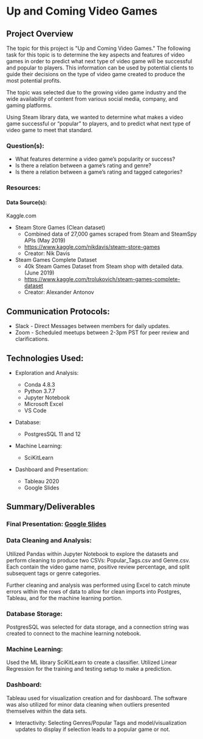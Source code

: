 # Up and Coming Video Games

## Project Overview 
The topic for this project is "Up and Coming Video Games." The following task for this topic is to determine the key aspects and features of video games in order to predict what next type of video game will be successful and popular to players. This information can be used by potential clients to guide their decisions on the type of video game created to produce the most potential profits.

The topic was selected due to the growing video game industry and the wide availability of content from various social media, company, and gaming platforms.

Using Steam library data, we wanted to determine what makes a video game successful or “popular” to players, and to predict what next type of video game to meet that standard.

### Question(s): 
* What features determine a video game’s popularity or success? 
* Is there a relation between a game’s rating and genre? 
* Is there a relation between a game’s rating  and tagged categories? 

### Resources: 

#### Data Source(s):
Kaggle.com 
* Steam Store Games (Clean dataset)
    * Combined data of 27,000 games scraped from Steam and SteamSpy APIs (May 2019)
    * https://www.kaggle.com/nikdavis/steam-store-games 
    * Creator: Nik Davis 
* Steam Games Complete Dataset
    * 40k Steam Games Dataset from Steam shop with detailed data. (June 2019)
    * https://www.kaggle.com/trolukovich/steam-games-complete-dataset 
    * Creator: Alexander Antonov 

## Communication Protocols: 
* Slack - Direct Messages between members for daily updates.
* Zoom - Scheduled meetups between 2-3pm PST for peer review and clarifications. 

## Technologies Used:
* Exploration and Analysis:
    * Conda 4.8.3 
    * Python 3.7.7
    * Jupyter Notebook 
    * Microsoft Excel  
    * VS Code 

* Database: 
    *  PostgresSQL 11 and 12

* Machine Learning: 
    * SciKitLearn 

* Dashboard and Presentation: 
    * Tableau 2020
    * Google Slides

## Summary/Deliverables 

### Final Presentation: [Google Slides](https://docs.google.com/presentation/d/14ufltNWV_WKdvIHcUpGJF6-fU7ixM8EVtVumdZRBKfY/edit?usp=sharing)


### Data Cleaning and Analysis: 
Utilized Pandas within Jupyter Notebook to explore the datasets and perform cleaning to produce two CSVs: Popular_Tags.csv and Genre.csv. Each contain the video game name, positive review percentage, and split subsequent tags or genre categories. 

Further cleaning and analysis was performed using Excel to catch minute errors within the rows of data to allow for clean imports into Postgres, Tableau, and for the machine learning portion. 

### Database Storage: 
PostgresSQL was selected for data storage, and a connection string was created to connect to the machine learning notebook. 

### Machine Learning: 
Used the ML library SciKitLearn to create a classifier. Utilized Linear Regression for the training and testing setup to make a prediction. 

### Dashboard: 

Tableau used for visualization creation and for dashboard. The software was also utilized for minor data cleaning when outliers presented themselves within the data sets. 

* Interactivity: Selecting Genres/Popular Tags and model/visualization updates to display if selection leads to a popular game or not. 